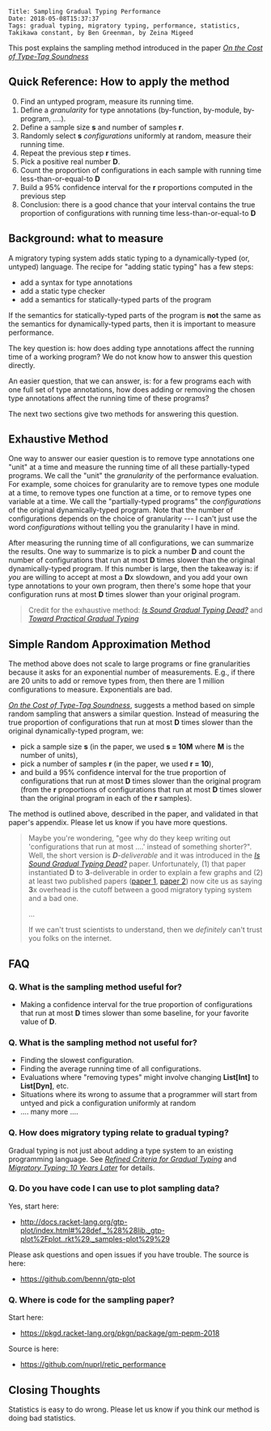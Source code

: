     Title: Sampling Gradual Typing Performance
    Date: 2018-05-08T15:37:37
    Tags: gradual typing, migratory typing, performance, statistics, Takikawa constant, by Ben Greenman, by Zeina Migeed

This post explains the sampling method introduced in the paper [_On the Cost of Type-Tag Soundness_](http://www.ccs.neu.edu/home/types/publications/publications.html#gm-pepm-2018)

<!-- more -->

## Quick Reference: How to apply the method

0. Find an untyped program, measure its running time.
1. Define a _granularity_ for type annotations (by-function, by-module, by-program, ....).
2. Define a sample size **s** and number of samples **r**.
3. Randomly select **s** _configurations_ uniformly at random, measure their running time.
4. Repeat the previous step **r** times.
5. Pick a positive real number **D**.
6. Count the proportion of configurations in each sample with running time less-than-or-equal-to **D**
7. Build a 95% confidence interval for the **r** proportions computed in the previous step
8. Conclusion: there is a good chance that your interval contains the true proportion of configurations with running time less-than-or-equal-to **D**


## Background: what to measure

A migratory typing system adds static typing to a dynamically-typed (or, untyped) language.
The recipe for "adding static typing" has a few steps:

- add a syntax for type annotations
- add a static type checker
- add a semantics for statically-typed parts of the program

If the semantics for statically-typed parts of the program is **not** the same
 as the semantics for dynamically-typed parts, then it is important to measure
 performance.

The key question is: how does adding type annotations affect the
 running time of a working program?
We do not know how to answer this question directly.

An easier question, that we can answer, is: for a few programs each with
 one full set of type annotations, how does adding or removing the chosen type
 annotations affect the running time of these programs?

The next two sections give two methods for answering this question.


## Exhaustive Method

One way to answer our easier question is to remove type annotations one
 "unit" at a time and measure the running time of all these partially-typed
 programs.
We call the "unit" the _granularity_ of the performance evaluation.
For example, some choices for granularity are to remove types one module
 at a time, to remove types one function at a time, or to remove types
 one variable at a time.
We call the "partially-typed programs" the _configurations_ of the original
 dynamically-typed program.
Note that the number of configurations depends on the choice of granularity
 --- I can't just use the word _configurations_ without telling you the
 granularity I have in mind.

After measuring the running time of all configurations, we can summarize the
 results.
One way to summarize is to pick a number **D** and count the number of configurations
 that run at most **D** times slower than the original dynamically-typed program.
If this number is large, then the takeaway is:
 if _you_ are willing to accept at most a **D**x slowdown, and you add your
 own type annotations to your own program, then there's some hope that your
 configuration runs at most **D** times slower than your original program.

> Credit for the exhaustive method: [_Is Sound Gradual Typing Dead?_](https://www2.ccs.neu.edu/racket/pubs/popl16-tfgnvf.pdf) and [_Toward Practical Gradual Typing_](https://www2.ccs.neu.edu/racket/pubs/ecoop2015-takikawa-et-al.pdf)


## Simple Random Approximation Method

The method above does not scale to large programs or fine granularities
 because it asks for an exponential number of measurements.
E.g., if there are 20 units to add or remove types from, then there are 1 million
 configurations to measure.
Exponentials are bad.

[_On the Cost of Type-Tag Soundness_](http://www.ccs.neu.edu/home/types/publications/publications.html#gm-pepm-2018),
 suggests a method based on simple random sampling that answers a similar question.
Instead of measuring the true proportion of configurations that run at most
 **D** times slower than the original dynamically-typed program, we:

- pick a sample size **s** (in the paper, we used **s = 10M** where **M** is the number of units),
- pick a number of samples **r** (in the paper, we used **r = 10**),
- and build a 95% confidence interval for the true proportion of configurations
  that run at most **D** times slower than the original program (from the
  **r** proportions of configurations that run at most **D** times slower than the
  original program in each of the **r** samples).

The method is outlined above, described in the paper, and validated in that paper's appendix.
Please let us know if you have more questions.

> Maybe you're wondering, "gee why do they keep writing out 'configurations that
>  run at most ....' instead of something shorter?".
> Well, the short version is _**D**-deliverable_ and it was introduced in the
> [_Is Sound Gradual Typing Dead?_](https://www2.ccs.neu.edu/racket/pubs/popl16-tfgnvf.pdf) paper.
> Unfortunately, (1) that paper instantiated **D** to **3**-deliverable in order to
>  explain a few graphs and (2) at least two published papers ([paper 1](https://dl.acm.org/citation.cfm?id=3009849), [paper 2](https://dl.acm.org/citation.cfm?id=3133878))
>  now cite us as saying **3**x overhead is the cutoff between a good migratory
>  typing system and a bad one.
>
> ...
>
> If we can't trust scientists to understand, then we _definitely_ can't trust
>  you folks on the internet.



## FAQ

### Q. What is the sampling method useful for?

- Making a confidence interval for the true proportion of configurations that
  run at most **D** times slower than some baseline, for your favorite value of **D**.


### Q. What is the sampling method **not** useful for?

- Finding the slowest configuration.
- Finding the average running time of all configurations.
- Evaluations where "removing types" might involve changing **List[Int]** to **List[Dyn]**, etc.
- Situations where its wrong to assume that a programmer will start from untyed and pick a configuration uniformly at random
- .... many more ....


### Q. How does migratory typing relate to gradual typing?

Gradual typing is not just about adding a type system to an existing programming
 language.
See [_Refined Criteria for Gradual Typing_](http://drops.dagstuhl.de/opus/volltexte/2015/5031/)
 and [_Migratory Typing: 10 Years Later_](http://drops.dagstuhl.de/opus/volltexte/2017/7120/)
 for details.


### Q. Do you have code I can use to plot sampling data?

Yes, start here:

- <http://docs.racket-lang.org/gtp-plot/index.html#%28def._%28%28lib._gtp-plot%2Fplot..rkt%29._samples-plot%29%29>

Please ask questions and open issues if you have trouble.
The source is here:

- <https://github.com/bennn/gtp-plot>


### Q. Where is code for the sampling paper?

Start here:

- <https://pkgd.racket-lang.org/pkgn/package/gm-pepm-2018>

Source is here:

- <https://github.com/nuprl/retic_performance>


## Closing Thoughts

Statistics is easy to do wrong.
Please let us know if you think our method is doing bad statistics.
